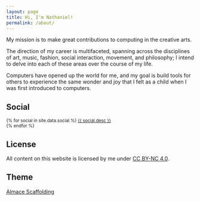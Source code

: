 ```yaml
---
layout: page
title: Hi, I'm Nathaniel!
permalink: /about/
---
```


My mission is to make great contributions to computing in the creative arts.

The direction of my career is multifaceted, spanning across the disciplines of
art, music, fashion, social interaction, movement, and philosophy; I intend to
delve into each of these areas over the course of my life.

Computers have opened up the world for me, and my goal is build tools for others
to experience the same wonder and joy that I felt as a child when I was first
introduced to computers.

## Social

<p>
  <small>
  {% for social in site.data.social %}
    <a target="_blank" href="{{ social.url }}" title="{{ social.title }}">
      <i class="fa {{ social.icon }}"></i>
      {{ social.desc }}
    </a><br>
  {% endfor %}
  </small>
</p>

## License

<p>
  All content on this website is licensed by me under
  <a target="_blank" href="http://creativecommons.org/licenses/by-nc/4.0/">CC BY-NC 4.0</a>.
</p>

## Theme

<p>
  <a target="_blank" href="http://sparanoid.com/lab/amsf/">Almace Scaffolding</a>
</p>
